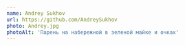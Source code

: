 ```yaml
---
name: Andrey Sukhov
url: https://github.com/AndreySukhov
photo: Andrey.jpg
photoAlt: 'Парень на набережной в зеленой майке и очках'
---
```

